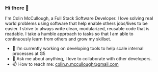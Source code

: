 ### Hi there 👋

I'm Colin McCullough, a Full Stack Software Developer. I love solving real world problems using software that help enable others jobs/lives to be easier. I strive to always write clean, modularized, reusable code that is readable. I take a humble approach to tasks so that I am able to continuously learn from others and grow my skillset.

- 🔭 I’m currently working on developing tools to help scale internal processes at G5
- 💬 Ask me about anything, I love to collaborate with other developers.
- 📫 How to reach me: colin.n.mccullough@gmail.com
